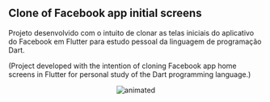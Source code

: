## Clone of Facebook app initial screens



Projeto desenvolvido com o intuito de clonar as telas iniciais do aplicativo do Facebook em Flutter para estudo pessoal da linguagem de programação Dart.

(Project developed with the intention of cloning Facebook app home screens in Flutter for personal study of the Dart programming language.)

<p align="center">
  <img src="https://user-images.githubusercontent.com/83607446/214121269-500d4434-a905-472c-a2ac-37ff470c7f55.gif" alt="animated" />
</p>



